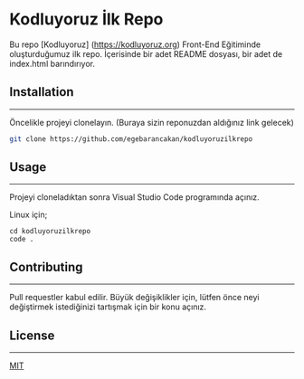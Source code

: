 # Kodluyoruz İlk Repo

Bu repo [Kodluyoruz] (https://kodluyoruz.org) Front-End Eğitiminde oluşturduğumuz ilk repo. İçerisinde bir adet README dosyası, bir adet de index.html barındırıyor.

## Installation
***
Öncelikle projeyi clonelayın. (Buraya sizin reponuzdan aldığınız link gelecek)

```bash
git clone https://github.com/egebarancakan/kodluyoruzilkrepo
```
## Usage
***
Projeyi cloneladıktan sonra Visual Studio Code programında açınız.

Linux için;
```linux
cd kodluyoruzilkrepo
code .
```

## Contributing
***
Pull requestler kabul edilir. Büyük değişiklikler için, lütfen önce neyi değiştirmek istediğinizi tartışmak için bir konu açınız.

## License
***
[MIT](https://choosealicense.com/licenses/mit/)
